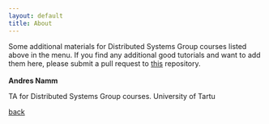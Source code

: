 ```yaml
---
layout: default
title: About
---
```


Some additional materials for Distributed Systems Group courses listed above in the menu. If you find any additional good tutorials and want to add them here, please submit a pull request to [this](https://github.com/AndresNamm/DS-teaching.git) repository.   
<br/>
**Andres Namm**    

TA for Distributed Systems Group courses.
University of Tartu    

[back](./)

